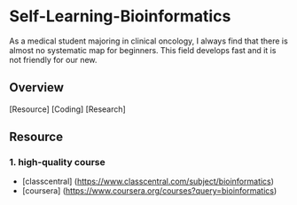 # Self-Learning-Bioinformatics
As a medical student majoring in clinical oncology, I always find that there is almost no systematic map for beginners. This field develops fast and it is not friendly for our new.
## Overview
[Resource]
[Coding]
[Research]
## Resource
### 1. high-quality course 
- [classcentral] (https://www.classcentral.com/subject/bioinformatics)
- [coursera] (https://www.coursera.org/courses?query=bioinformatics)
##
